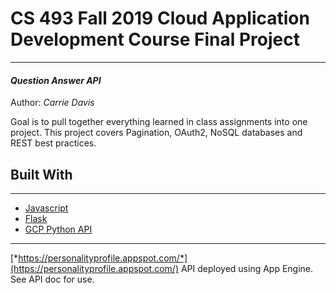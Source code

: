 # CS 493 Fall 2019 Cloud Application Development Course Final Project
---
#### _Question Answer API_

Author: _Carrie Davis_ 

Goal is to pull together everything learned in class assignments into one project. This project covers Pagination, OAuth2, NoSQL databases and REST best practices.


## Built With
---
* [Javascript](https://developer.mozilla.org/en-US/docs/Web/JavaScript)
* [Flask](http://flask.palletsprojects.com/en/1.1.x/)
* [GCP Python API](https://cloud.google.com/appengine/docs/standard/python3/quickstart)

---

[*https://personalityprofile.appspot.com/*](https://personalityprofile.appspot.com/) 
API deployed using App Engine. See API doc for use.

